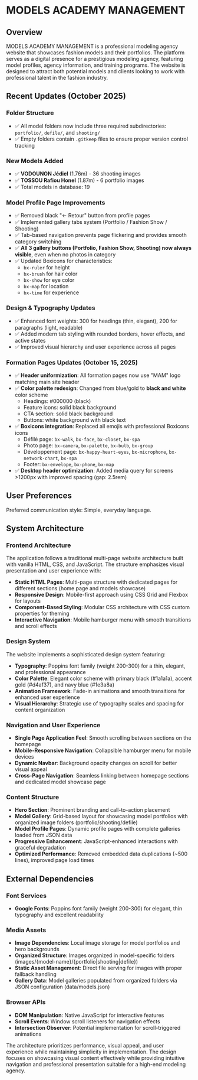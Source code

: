 # MODELS ACADEMY MANAGEMENT

## Overview

MODELS ACADEMY MANAGEMENT is a professional modeling agency website that showcases fashion models and their portfolios. The platform serves as a digital presence for a prestigious modeling agency, featuring model profiles, agency information, and training programs. The website is designed to attract both potential models and clients looking to work with professional talent in the fashion industry.

## Recent Updates (October 2025)

### Folder Structure
- ✅ All model folders now include three required subdirectories: `portfolio/`, `defile/`, and `shooting/`
- ✅ Empty folders contain `.gitkeep` files to ensure proper version control tracking

### New Models Added
- ✅ **VODOUNON Jédiel** (1.76m) - 36 shooting images
- ✅ **TOSSOU Rafiou Honel** (1.87m) - 6 portfolio images
- ✅ Total models in database: 19

### Model Profile Page Improvements
- ✅ Removed black "← Retour" button from profile pages
- ✅ Implemented gallery tabs system (Portfolio / Fashion Show / Shooting)
- ✅ Tab-based navigation prevents page flickering and provides smooth category switching
- ✅ **All 3 gallery buttons (Portfolio, Fashion Show, Shooting) now always visible**, even when no photos in category
- ✅ Updated Boxicons for characteristics:
  - `bx-ruler` for height
  - `bx-brush` for hair color
  - `bx-show` for eye color
  - `bx-map` for location
  - `bx-time` for experience

### Design & Typography Updates
- ✅ Enhanced font weights: 300 for headings (thin, elegant), 200 for paragraphs (light, readable)
- ✅ Added modern tab styling with rounded borders, hover effects, and active states
- ✅ Improved visual hierarchy and user experience across all pages

### Formation Pages Updates (October 15, 2025)
- ✅ **Header uniformization**: All formation pages now use "MAM" logo matching main site header
- ✅ **Color palette redesign**: Changed from blue/gold to **black and white** color scheme
  - Headings: #000000 (black)
  - Feature icons: solid black background
  - CTA section: solid black background
  - Buttons: white background with black text
- ✅ **Boxicons integration**: Replaced all emojis with professional Boxicons icons
  - Défilé page: `bx-walk`, `bx-face`, `bx-closet`, `bx-spa`
  - Photo page: `bx-camera`, `bx-palette`, `bx-bulb`, `bx-group`
  - Développement page: `bx-happy-heart-eyes`, `bx-microphone`, `bx-network-chart`, `bx-spa`
  - Footer: `bx-envelope`, `bx-phone`, `bx-map`
- ✅ **Desktop header optimization**: Added media query for screens >1200px with improved spacing (gap: 2.5rem)

## User Preferences

Preferred communication style: Simple, everyday language.

## System Architecture

### Frontend Architecture
The application follows a traditional multi-page website architecture built with vanilla HTML, CSS, and JavaScript. The structure emphasizes visual presentation and user experience with:

- **Static HTML Pages**: Multi-page structure with dedicated pages for different sections (home page and models showcase)
- **Responsive Design**: Mobile-first approach using CSS Grid and Flexbox for layouts
- **Component-Based Styling**: Modular CSS architecture with CSS custom properties for theming
- **Interactive Navigation**: Mobile hamburger menu with smooth transitions and scroll effects

### Design System
The website implements a sophisticated design system featuring:

- **Typography**: Poppins font family (weight 200-300) for a thin, elegant, and professional appearance
- **Color Palette**: Elegant color scheme with primary black (#1a1a1a), accent gold (#d4af37), and navy blue (#1e3a8a)
- **Animation Framework**: Fade-in animations and smooth transitions for enhanced user experience
- **Visual Hierarchy**: Strategic use of typography scales and spacing for content organization

### Navigation and User Experience
- **Single Page Application Feel**: Smooth scrolling between sections on the homepage
- **Mobile-Responsive Navigation**: Collapsible hamburger menu for mobile devices
- **Dynamic Navbar**: Background opacity changes on scroll for better visual appeal
- **Cross-Page Navigation**: Seamless linking between homepage sections and dedicated model showcase page

### Content Structure
- **Hero Section**: Prominent branding and call-to-action placement
- **Model Gallery**: Grid-based layout for showcasing model portfolios with organized image folders (portfolio/shooting/defile)
- **Model Profile Pages**: Dynamic profile pages with complete galleries loaded from JSON data
- **Progressive Enhancement**: JavaScript-enhanced interactions with graceful degradation
- **Optimized Performance**: Removed embedded data duplications (~500 lines), improved page load times

## External Dependencies

### Font Services
- **Google Fonts**: Poppins font family (weight 200-300) for elegant, thin typography and excellent readability

### Media Assets
- **Image Dependencies**: Local image storage for model portfolios and hero backgrounds
- **Organized Structure**: Images organized in model-specific folders (images/{model-name}/{portfolio|shooting|defile})
- **Static Asset Management**: Direct file serving for images with proper fallback handling
- **Gallery Data**: Model galleries populated from organized folders via JSON configuration (data/models.json)

### Browser APIs
- **DOM Manipulation**: Native JavaScript for interactive features
- **Scroll Events**: Window scroll listeners for navigation effects
- **Intersection Observer**: Potential implementation for scroll-triggered animations

The architecture prioritizes performance, visual appeal, and user experience while maintaining simplicity in implementation. The design focuses on showcasing visual content effectively while providing intuitive navigation and professional presentation suitable for a high-end modeling agency.
